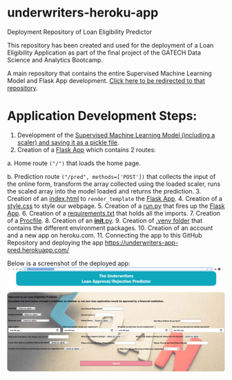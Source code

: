 # underwriters-heroku-app
Deployment Repository of Loan Eligibility Predictor

This repository has been created and used for the deployment of a Loan Eligibility Application as part of the final project of the GATECH Data Science and Analytics Bootcamp.

A main repository that contains the entire Supervised Machine Learning Model and Flask App development. [Click here to be redirected to that repository](https://github.com/NazihZaz/Project_Underwriters).

# Application Development Steps:
1. Development of the [Supervised Machine Learning Model (including a scaler) and saving it as a pickle file](starter/Credit_Risk_Evaluator_Model.zipCredit_Risk_Evaluator_Model.zip).
2. Creation of a [Flask App](starter/app.py) which contains 2 routes:

a. Home route `("/")` that loads the home page. 

b. Prediction route `("/pred", methods=['POST'])` that collects the input of the online form, transform the array collected using the loaded scaler, runs the scaled array into the model loaded and returns the prediction. 
3. Creation of an [index.html](starter/templates/index.html) to `render_template` the [Flask App](starter/app.py).
4. Creation of a [style.css](starter/static/css/style.css) to style our webpage.
5. Creation of a [run.py](run.py) that fires up the [Flask App](starter/app.py).
6. Creation of a [requirements.txt](requirements.txt) that holds all the imports.
7. Creation of a [Procfile](Procfile).
8. Creation of an [__init__.py](starter/__init__.py).
9. Creation of [.venv folder](.venv) that contains the different environment packages.
10. Creation of an account and a new app on heroku.com.
11. Connecting the app to this GitHub Repository and deploying the app https://underwriters-app-pred.herokuapp.com/

Below is a screenshot of the deployed app:
![app_image](Image/app_image.PNG)